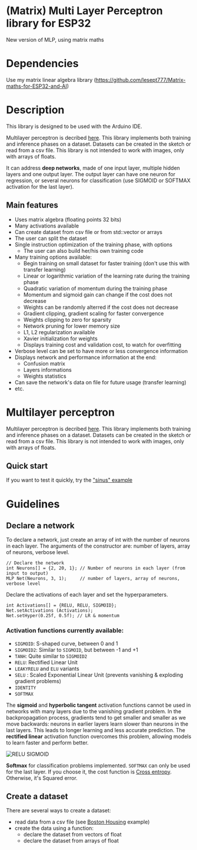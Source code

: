 # (Matrix) Multi Layer Perceptron library for ESP32
New version of MLP, using matrix maths

# Dependencies
Use my matrix linear algebra library (https://github.com/lesept777/Matrix-maths-for-ESP32-and-AI)

# Description
This library is designed to be used with the Arduino IDE.

Multilayer perceptron is decribed [here](https://en.wikipedia.org/wiki/Multilayer_perceptron). This library implements both training and inference phases on a dataset. Datasets can be created in the sketch or read from a csv file. This library is not intended to work with images, only with arrays of floats.

It can address **deep networks**, made of one input layer, multiple hidden layers and one output layer. The output layer can have one neuron for regression, or several neurons for classification (use SIGMOID or SOFTMAX activation for the last layer).

## Main features
* Uses matrix algebra (floating points 32 bits)
* Many activations available
* Can create dataset from csv file or from std::vector or arrays
* The user can split the dataset
* Single instruction optimization of the training phase, with options
  * The user can also build her/his own training code
* Many training options available:
  * Begin training on small dataset for faster training (don't use this with transfer learning)
  * Linear or logarithmic variation of the learning rate during the training phase
  * Quadratic variation of momentum during the training phase
  * Momentum and sigmoid gain can change if the cost does not decrease
  * Weights can be randomly alterred if the cost does not decrease
  * Gradient clipping, gradient scaling for faster convergence
  * Weights clipping to zero for sparsity
  * Network pruning for lower memory size
  * L1, L2 regularization available
  * Xavier initialization for weights
  * Displays training cost and validation cost, to watch for overfitting
* Verbose level can be set to have more or less convergence information
* Displays network and performance information at the end:
  * Confusion matrix
  * Layers informations
  * Weights statistics
* Can save the network's data on file for future usage (transfer learning)
* etc.

# Multilayer perceptron
Multilayer perceptron is decribed [here](https://en.wikipedia.org/wiki/Multilayer_perceptron). This library implements both training and inference phases on a dataset. Datasets can be created in the sketch or read from a csv file. This library is not intended to work with images, only with arrays of floats.

## Quick start
If you want to test it quickly, try the ["sinus" example](./examples/MMLP_Sinus)

# Guidelines
## Declare a network
To declare a network, just create an array of int with the number of neurons in each layer. The arguments of the constructor are: number of layers, array of neurons, verbose level.
```
// Declare the network
int Neurons[] = {2, 20, 1}; // Number of neurons in each layer (from input to output)
MLP Net(Neurons, 3, 1);     // number of layers, array of neurons, verbose level
```
Declare the activations of each layer and set the hyperparameters.
```
int Activations[] = {RELU, RELU, SIGMOID};
Net.setActivations (Activations);
Net.setHyper(0.25f, 0.5f); // LR & momentum
```
### **Activation functions** currently available: 
* `SIGMOID`: S-shaped curve, between 0 and 1
* `SIGMOID2`: Similar to `SIGMOID`, but between -1 and +1
* `TANH`: Quite similar to `SIGMOID2`
* `RELU`: Rectified Linear Unit
* `LEAKYRELU` and `ELU` variants
* `SELU` : Scaled Exponential Linear Unit (prevents vanishing & exploding gradient problems)
* `IDENTITY`
* `SOFTMAX`

The **sigmoid** and **hyperbolic tangent** activation functions cannot be used in networks with many layers due to the vanishing gradient problem. In the backpropagation process, gradients tend to get smaller and smaller as we move backwards:  neurons in earlier layers learn slower than neurons in the last layers. This leads to longer learning and less accurate prediction. The **rectified linear** activation function overcomes this problem, allowing models to learn faster and perform better.

![RELU SIGMOID](https://miro.medium.com/max/1452/1*29VH_NiSdoLJ1jUMLrURCA.png "Sigmoid and RELU functions")

**Softmax** for classification problems implemented. `SOFTMAX` can only be used for the last layer. If you choose it, the cost function is [Cross entropy](https://en.wikipedia.org/wiki/Cross_entropy). Otherwise, it's Squared error.

## Create a dataset
There are several ways to create a dataset:
* read data from a csv file (see [Boston Housing](./examples/MMLP_BostonHousing) example)
* create the data using a function:
  * declare the dataset from vectors of float
  * declare the dataset from arrays of float
